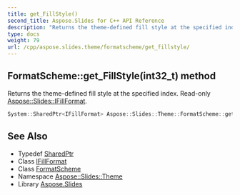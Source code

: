```yaml
---
title: get_FillStyle()
second_title: Aspose.Slides for C++ API Reference
description: "Returns the theme-defined fill style at the specified index. Read-only Aspose::Slides::IFillFormat."
type: docs
weight: 79
url: /cpp/aspose.slides.theme/formatscheme/get_fillstyle/
---
```

## FormatScheme::get_FillStyle(int32_t) method


Returns the theme-defined fill style at the specified index. Read-only [Aspose::Slides::IFillFormat](../../../aspose.slides/ifillformat/).

```cpp
System::SharedPtr<IFillFormat> Aspose::Slides::Theme::FormatScheme::get_FillStyle(int32_t index) override
```

## See Also

* Typedef [SharedPtr](../../system/sharedptr/)
* Class [IFillFormat](../../aspose.slides/ifillformat/)
* Class [FormatScheme](./)
* Namespace [Aspose::Slides::Theme](../)
* Library [Aspose.Slides](../../)